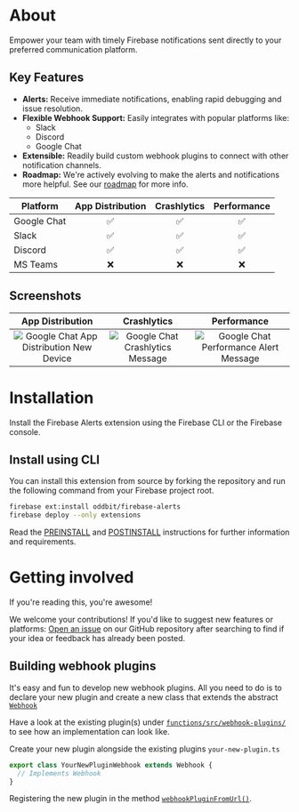 # About

Empower your team with timely Firebase notifications sent directly to your preferred communication platform.

## Key Features

- **Alerts:** Receive immediate notifications, enabling rapid debugging and issue resolution.
- **Flexible Webhook Support:** Easily integrates with popular platforms like:
  - Slack
  - Discord
  - Google Chat
- **Extensible:** Readily build custom webhook plugins to connect with other notification channels.
- **Roadmap:** We're actively evolving to make the alerts and notifications more helpful. See our [roadmap](https://github.com/oddbit/firebase-alerts/issues?q=is%3Aissue+is%3Aopen+label%3Aenhancement) for more info.

| Platform    | App Distribution | Crashlytics | Performance |
| ----------- | :--------------: | :---------: | :---------: |
| Google Chat |        ✅        |     ✅      |     ✅      |
| Slack       |        ✅        |     ✅      |     ✅      |
| Discord     |        ✅        |     ✅      |     ✅      |
| MS Teams    |        ❌        |     ❌      |     ❌      |

## Screenshots

|                                                                App Distribution                                                                |                                                              Crashlytics                                                              |                                                                 Performance                                                                 |
| :--------------------------------------------------------------------------------------------------------------------------------------------: | :-----------------------------------------------------------------------------------------------------------------------------------: | :-----------------------------------------------------------------------------------------------------------------------------------------: |
| ![Google Chat App Distribution New Device](https://github.com/oddbit/firebase-alerts/raw/main/doc/images/message-google-chat-app-dist-new.png) | ![Google Chat Crashlytics Message](https://github.com/oddbit/firebase-alerts/raw/main/doc/images/message-google-chat-crashlytics.png) | ![Google Chat Performance Alert Message](https://github.com/oddbit/firebase-alerts/raw/main/doc/images/message-google-chat-performance.png) |

# Installation

Install the Firebase Alerts extension using the Firebase CLI or the Firebase console.

## Install using CLI

You can install this extension from source by forking the repository and run the
following command from your Firebase project root.

```bash
firebase ext:install oddbit/firebase-alerts
firebase deploy --only extensions
```

Read the [PREINSTALL](./PREINSTALL.md) and [POSTINSTALL](./POSTINSTALL.md) instructions
for further information and requirements.

# Getting involved

If you're reading this, you're awesome!

We welcome your contributions! If you'd like to suggest new features or platforms:
[Open an issue](https://github.com/oddbit/firebase-alerts/issues/new) on our GitHub repository
after searching to find if your idea or feedback has already been posted.

## Building webhook plugins

It's easy and fun to develop new webhook plugins. All you need to do is to
declare your new plugin and create a new class that extends the abstract
[`Webhook`](./functions/src/models/webhook.ts)

Have a look at the existing plugin(s) under [`functions/src/webhook-plugins/`](https://github.com/oddbit/firebase-alerts/tree/main/functions/src/webhook-plugins)
to see how an implementation can look like.

Create your new plugin alongside the existing plugins `your-new-plugin.ts`

```typescript
export class YourNewPluginWebhook extends Webhook {
  // Implements Webhook
}
```

Registering the new plugin in the method [`webhookPluginFromUrl()`](https://github.com/oddbit/firebase-alerts/blob/main/functions/src/alerts/crashlytics.ts).
